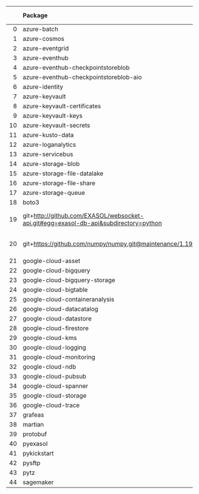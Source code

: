 <!-- markdown-link-check-disable -->

|    | Package                                                                              | Version in 4.3.0     | Version in 5.0.0     | Status   |
|---:|:-------------------------------------------------------------------------------------|:---------------------|:---------------------|:---------|
|  0 | azure-batch                                                                          | 10.0.0               | 10.0.0               |          |
|  1 | azure-cosmos                                                                         | 4.2.0                | 4.2.0                |          |
|  2 | azure-eventgrid                                                                      | 4.3.0                | 4.3.0                |          |
|  3 | azure-eventhub                                                                       | 5.5.0                | 5.5.0                |          |
|  4 | azure-eventhub-checkpointstoreblob                                                   | 1.1.4                | 1.1.4                |          |
|  5 | azure-eventhub-checkpointstoreblob-aio                                               | 1.1.4                | 1.1.4                |          |
|  6 | azure-identity                                                                       | 1.6.0                | 1.6.0                |          |
|  7 | azure-keyvault                                                                       | 4.1.0                | 4.1.0                |          |
|  8 | azure-keyvault-certificates                                                          | 4.2.1                | 4.2.1                |          |
|  9 | azure-keyvault-keys                                                                  | 4.3.1                | 4.3.1                |          |
| 10 | azure-keyvault-secrets                                                               | 4.2.0                | 4.2.0                |          |
| 11 | azure-kusto-data                                                                     | 2.1.3                | 2.1.3                |          |
| 12 | azure-loganalytics                                                                   | 0.1.0                | 0.1.0                |          |
| 13 | azure-servicebus                                                                     | 7.3.0                | 7.3.0                |          |
| 14 | azure-storage-blob                                                                   | 12.8.1               | 12.8.1               |          |
| 15 | azure-storage-file-datalake                                                          | 12.4.0               | 12.4.0               |          |
| 16 | azure-storage-file-share                                                             | 12.5.0               | 12.5.0               |          |
| 17 | azure-storage-queue                                                                  | 12.1.6               | 12.1.6               |          |
| 18 | boto3                                                                                | 1.17.96              | 1.17.96              |          |
| 19 | git+http://github.com/EXASOL/websocket-api.git#egg=exasol-db-api&subdirectory=python | No version specified | No version specified |          |
| 20 | git+https://github.com/numpy/numpy.git@maintenance/1.19.x                            | No version specified | No version specified |          |
| 21 | google-cloud-asset                                                                   | 3.1.0                | 3.1.0                |          |
| 22 | google-cloud-bigquery                                                                | 2.20.0               | 2.20.0               |          |
| 23 | google-cloud-bigquery-storage                                                        | 2.4.0                | 2.4.0                |          |
| 24 | google-cloud-bigtable                                                                | 2.2.0                | 2.2.0                |          |
| 25 | google-cloud-containeranalysis                                                       | 2.3.0                | 2.3.0                |          |
| 26 | google-cloud-datacatalog                                                             | 3.2.1                | 3.2.1                |          |
| 27 | google-cloud-datastore                                                               | 2.1.3                | 2.1.3                |          |
| 28 | google-cloud-firestore                                                               | 2.1.3                | 2.1.3                |          |
| 29 | google-cloud-kms                                                                     | 2.3.0                | 2.3.0                |          |
| 30 | google-cloud-logging                                                                 | 2.5.0                | 2.5.0                |          |
| 31 | google-cloud-monitoring                                                              | 2.2.1                | 2.2.1                |          |
| 32 | google-cloud-ndb                                                                     | 1.9.0                | 1.9.0                |          |
| 33 | google-cloud-pubsub                                                                  | 2.5.0                | 2.5.0                |          |
| 34 | google-cloud-spanner                                                                 | 3.5.0                | 3.5.0                |          |
| 35 | google-cloud-storage                                                                 | 1.38.0               | 1.38.0               |          |
| 36 | google-cloud-trace                                                                   | 1.2.0                | 1.2.0                |          |
| 37 | grafeas                                                                              | 1.4.0                | 1.4.0                |          |
| 38 | martian                                                                              | 1.4                  | 1.4                  |          |
| 39 | protobuf                                                                             | 3.17.3               | 3.17.3               |          |
| 40 | pyexasol                                                                             | 0.20.0               | 0.20.0               |          |
| 41 | pykickstart                                                                          | 3.33                 | 3.33                 |          |
| 42 | pysftp                                                                               | 0.2.9                | 0.2.9                |          |
| 43 | pytz                                                                                 | 2021.1               | 2021.1               |          |
| 44 | sagemaker                                                                            | 2.59.5               | 2.59.5               |          |